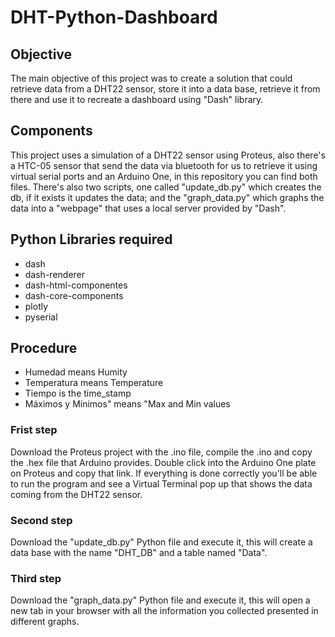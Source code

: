 # DHT-Python-Dashboard
## Objective
The main objective of this project was to create a solution that could retrieve data from a DHT22 sensor, store it into a data base, retrieve it from there and use it to recreate a dashboard using "Dash" library. 
## Components 
This project uses a simulation of a DHT22 sensor using Proteus, also there's a HTC-05 sensor that send the data via bluetooth for us to retrieve it using virtual serial ports and an Arduino One, in this repository you can find both files. There's also two scripts, one called "update_db.py" which creates the db, if it exists it updates the data; and the "graph_data.py" which graphs the data into a "webpage" that uses a local server provided by "Dash". 

## Python Libraries required 
* dash
* dash-renderer 
* dash-html-componentes 
* dash-core-components 
* plotly
* pyserial 

## Procedure
* Humedad means Humity
* Temperatura means Temperature
* Tiempo is the time_stamp
* Máximos y Mínimos" means "Max and Min values 

### Frist step 
Download the Proteus project with the .ino file, compile the .ino and copy the .hex file that Arduino provides. Double click into the Arduino One plate on Proteus and copy that link. If everything is done correctly you'll be able to run the program and see a Virtual Terminal pop up that shows the data coming from the DHT22 sensor. 

### Second step 
Download the "update_db.py" Python file and execute it, this will create a data base with the name "DHT_DB" and a table named "Data". 

### Third step 
Download the "graph_data.py" Python file and execute it, this will open a new tab in your browser with all the information you collected presented in different graphs. 
